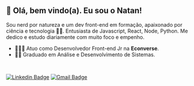 ## 🖖 Olá, bem vindo(a). Eu sou o Natan!

Sou nerd por natureza e um dev front-end em formação, apaixonado por ciência e tecnologia 👨‍🚀. Entusiasta de Javascript, React, Node, Python. Me dedico e estudo diariamente com muito foco e empenho.

- 👨🏽‍💻 Atuo como Desenvolvedor Front-end Jr na **Econverse**.
- 👨‍🎓 Graduado em Análise e Desenvolvimento de Sistemas.

<br>

[![Linkedin Badge](https://img.shields.io/badge/-LinkedIn-blue?style=flat-square&logo=Linkedin&logoColor=white&link=https://www.linkedin.com/in/natanael-saymon-2b9b18145/)](https://www.linkedin.com/in/natanael-saymon-2b9b18145/)
[![Gmail Badge](https://img.shields.io/badge/-Gmail-c14438?style=flat-square&logo=Gmail&logoColor=white&link=mailto:saymoneo@gmail.com)](mailto:saymoneo@gmail.com/)
